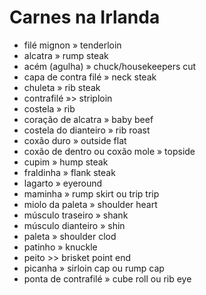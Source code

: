 <!-----



Conversion time: 0.341 seconds.


Using this Markdown file:

1. Paste this output into your source file.
2. See the notes and action items below regarding this conversion run.
3. Check the rendered output (headings, lists, code blocks, tables) for proper
   formatting and use a linkchecker before you publish this page.

Conversion notes:

* Docs to Markdown version 1.0β35
* Wed Apr 10 2024 03:44:21 GMT-0700 (PDT)
* Source doc: Carnes na Irlanda
* This is a partial selection. Check to make sure intra-doc links work.
----->



# Carnes na Irlanda



* filé mignon » tenderloin
* alcatra » rump steak
* acém (agulha) » chuck/housekeepers cut
* capa de contra filé » neck steak
* chuleta » rib steak
* contrafilé »> striploin
* costela » rib
* coração de alcatra » baby beef
* costela do dianteiro » rib roast
* coxão duro » outside flat
* coxão de dentro ou coxão mole » topside
* cupim » hump steak
* fraldinha » flank steak
* lagarto » eyeround
* maminha » rump skirt ou trip trip
* miolo da paleta » shoulder heart
* músculo traseiro » shank
* músculo dianteiro » shin
* paleta » shoulder clod
* patinho » knuckle
* peito >> brisket point end
* picanha » sirloin cap ou rump cap
* ponta de contrafilé » cube roll ou rib eye